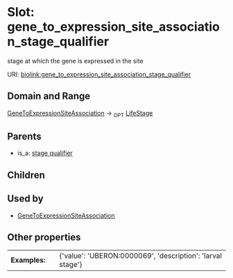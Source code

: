 
# Slot: gene_to_expression_site_association_stage_qualifier


stage at which the gene is expressed in the site

URI: [biolink:gene_to_expression_site_association_stage_qualifier](https://w3id.org/biolink/vocab/gene_to_expression_site_association_stage_qualifier)


## Domain and Range

[GeneToExpressionSiteAssociation](GeneToExpressionSiteAssociation.md) ->  <sub>OPT</sub>
 [LifeStage](LifeStage.md)

## Parents

 *  is_a: [stage qualifier](stage_qualifier.md)

## Children


## Used by

 * [GeneToExpressionSiteAssociation](GeneToExpressionSiteAssociation.md)

## Other properties

|  |  |  |
| --- | --- | --- |
| **Examples:** | | {'value': 'UBERON:0000069', 'description': 'larval stage'} |


